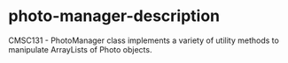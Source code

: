 # photo-manager-description
CMSC131 - PhotoManager class implements a variety of utility methods to manipulate ArrayLists of Photo objects.
